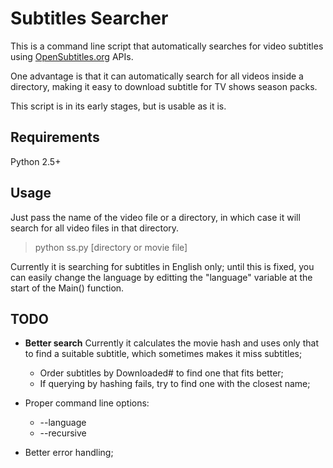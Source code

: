 Subtitles Searcher
==================

This is a command line script that automatically searches for video 
subtitles using [OpenSubtitles.org](http://www.opensubtitles.org) APIs. 

One advantage is that it can automatically search
for all videos inside a directory, making it easy to download subtitle
for TV shows season packs.

This script is in its early stages, but is usable as it is.

Requirements
------------

Python 2.5+


Usage
-----

Just pass the name of the video file or a directory, in which case it will
search for all video files in that directory.

> python ss.py [directory or movie file]
>

Currently it is searching for subtitles in English only; until this is fixed, 
you can easily change the language by editting the "language" variable at
the start of the Main() function.

TODO
----

-   **Better search**
    Currently it calculates the movie hash and uses only that to find a 
    suitable subtitle, which sometimes makes it miss subtitles;  
    *   Order subtitles by Downloaded# to find one that fits better;
    *   If querying by hashing fails, try to find one with the closest name;
    
-   Proper command line options:
    *   --language
    *   --recursive

-   Better error handling;

